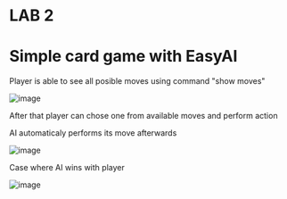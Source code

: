# LAB 2

# Simple card game with EasyAI

Player is able to see all posible moves using command "show moves"

![image](https://user-images.githubusercontent.com/48835332/142059316-34685515-6ecf-4f8f-b54d-a7d53766f17e.png)

After that player can chose one from available moves and perform action

AI automaticaly performs its move afterwards

![image](https://user-images.githubusercontent.com/48835332/142059586-5b6747fd-4458-4048-9e9b-af692b5812c0.png)

Case where AI wins with player 

![image](https://user-images.githubusercontent.com/48835332/142059922-8759fe9a-bafe-413e-bf60-9e3e0a9917c9.png)
